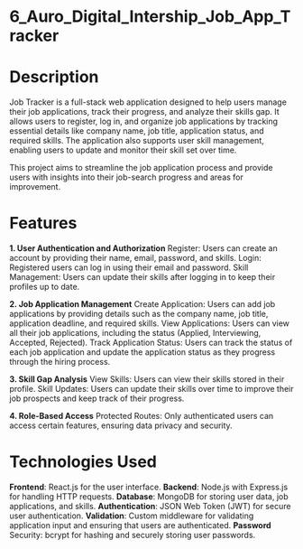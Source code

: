 # 6_Auro_Digital_Intership_Job_App_Tracker

# Description
Job Tracker is a full-stack web application designed to help users manage their job applications, track their progress, and analyze their skills gap. It allows users to register, log in, and organize job applications by tracking essential details like company name, job title, application status, and required skills. The application also supports user skill management, enabling users to update and monitor their skill set over time.

This project aims to streamline the job application process and provide users with insights into their job-search progress and areas for improvement.

# Features

**1. User Authentication and Authorization**
Register: Users can create an account by providing their name, email, password, and skills.
Login: Registered users can log in using their email and password.
Skill Management: Users can update their skills after logging in to keep their profiles up to date.

**2. Job Application Management**
Create Application: Users can add job applications by providing details such as the company name, job title, application deadline, and required skills.
View Applications: Users can view all their job applications, including the status (Applied, Interviewing, Accepted, Rejected).
Track Application Status: Users can track the status of each job application and update the application status as they progress through the hiring process.

**3. Skill Gap Analysis**
View Skills: Users can view their skills stored in their profile.
Skill Updates: Users can update their skills over time to improve their job prospects and keep track of their progress.

**4. Role-Based Access**
Protected Routes: Only authenticated users can access certain features, ensuring data privacy and security.

# Technologies Used
**Frontend**: React.js for the user interface.
**Backend**: Node.js with Express.js for handling HTTP requests.
**Database**: MongoDB for storing user data, job applications, and skills.
**Authentication**: JSON Web Token (JWT) for secure user authentication.
**Validation**: Custom middleware for validating application input and ensuring that users are authenticated.
**Password** Security: bcrypt for hashing and securely storing user passwords.
